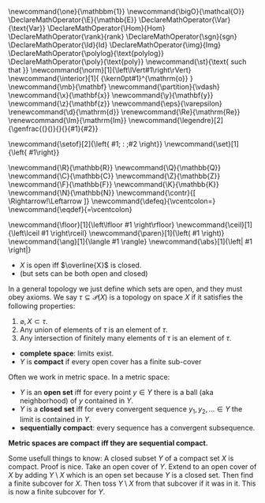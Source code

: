 \newcommand{\one}{\mathbbm{1}}
\newcommand{\bigO}{\mathcal{O}}
\DeclareMathOperator{\E}{\mathbb{E}}
\DeclareMathOperator{\Var}{\text{Var}}
\DeclareMathOperator{\Hom}{Hom}
\DeclareMathOperator{\rank}{rank}
\DeclareMathOperator{\sgn}{sgn}
\DeclareMathOperator{\Id}{Id}
\DeclareMathOperator{\img}{Img}
\DeclareMathOperator{\polylog}{\text{polylog}}
\DeclareMathOperator{\poly}{\text{poly}}
\newcommand{\st}{\text{ such that }}
\newcommand{\norm}[1]{\left\lVert#1\right\rVert}
\newcommand{\interior}[1]{ {\kern0pt#1}^{\mathrm{o}} }
\newcommand{\mb}{\mathbf}
\newcommand{\partition}{\vdash}
\newcommand{\x}{\mathbf{x}}
\newcommand{\y}{\mathbf{y}}
\newcommand{\z}{\mathbf{z}}
\newcommand{\eps}{\varepsilon}
\renewcommand{\d}{\mathrm{d}}
\renewcommand{\Re}{\mathrm{Re}}
\renewcommand{\Im}{\mathrm{Im}}
\newcommand{\legendre}[2]{\genfrac{(}{)}{}{}{#1}{#2}}

\newcommand{\setof}[2]{\left\{ #1\; : \;#2 \right\}}
\newcommand{\set}[1]{\left\{ #1\right\}}

\newcommand{\R}{\mathbb{R}}
\newcommand{\Q}{\mathbb{Q}}
\newcommand{\C}{\mathbb{C}}
\newcommand{\Z}{\mathbb{Z}}
\newcommand{\F}{\mathbb{F}}
\newcommand{\K}{\mathbb{K}}
\newcommand{\N}{\mathbb{N}}
\newcommand{\contr}{\[ \Rightarrow\!\Leftarrow \]}
\newcommand{\defeq}{\vcentcolon=}
\newcommand{\eqdef}{=\vcentcolon}

\newcommand{\floor}[1]{\left\lfloor #1 \right\rfloor}
\newcommand{\ceil}[1]{\left\lceil #1 \right\rceil}
\newcommand{\paren}[1]{\left( #1 \right)}
\newcommand{\ang}[1]{\langle #1 \rangle}
\newcommand{\abs}[1]{\left| #1 \right|}


- $X$ is open iff $\overline{X}$ is closed.
- (but sets can be both open and closed)

In a general topology we just define which sets are open, and
they must obey axioms.
We say $\tau\subseteq \mathcal{P}(X)$ is a topology on space $X$ if it satisfies the following properties: 

1. $\varnothing, X \subset \tau$.
2. Any union of elements of $\tau$ is an element of $\tau$.
3. Any intersection of finitely many elements of $\tau$ is an element of $\tau$.

- **complete space**: limits exist.
- $Y$ is **compact** if every open cover has a finite sub-cover

Often we work in metric space.
In a metric space:

- $Y$ is an **open set** iff for every point $y\in Y$ there is a
    ball (aka neighborhood) of $y$ contained in $Y$.
- $Y$ is a **closed set** iff for every convergent sequence $y_1,y_2,\ldots \in Y$ the limit is contained in $Y$.
- **sequentially compact**: every sequence has a convergent
    subsequence.

**Metric spaces are compact iff they are sequential compact.**

Some usefull things to know:
A closed subset $Y$ of a compact set $X$ is compact.
Proof is nice. Take an open cover of $Y$. Extend to an open cover
of $X$ by adding $Y\setminus X$ which is an open set because
$Y$ is a closed set. Then find a finite subcover for $X$. 
Then toss $Y\setminus X$ from that subcover if it was in it. 
This is now a finite subcover for $Y$.



